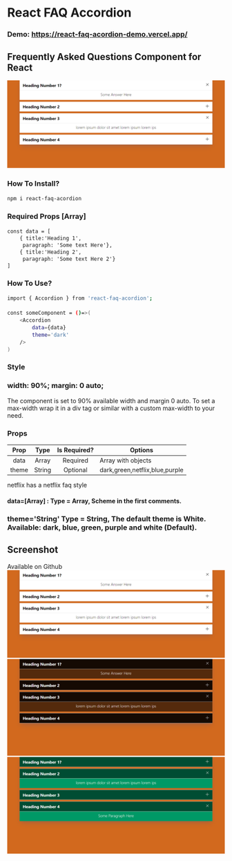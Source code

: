 # React FAQ Accordion
### Demo:  https://react-faq-acordion-demo.vercel.app/
## Frequently Asked Questions Component for React
![](./Acordion_White.png)

### How To Install?
```bash
npm i react-faq-acordion
```
### Required Props [Array] 
```
const data = [
    { title:'Heading 1',
	 paragraph: 'Some text Here'},
    { title:'Heading 2',
	 paragraph: 'Some text Here 2'}
]
```
### How To Use?
```bash
import { Accordion } from 'react-faq-acordion';

const someComponent = ()=>(
    <Accordion 
        data={data} 
        theme='dark' 
    />
)
```
### Style
### width: 90%; margin: 0 auto;
The component is set to 90% available width and margin 0 auto.
To set a max-width wrap it in a div tag or similar with a custom max-width to your need.
### Props
|  Prop |  Type  | Is Required? | Options                |
|:-----:|:------:|:------------:|------------------------|
|  data |  Array |   Required   | Array with objects     |
| theme | String |   Optional   | dark,green,netflix,blue,purple |
netflix has a netflix faq style
#### data=[Array] :  Type = Array, Scheme in the first comments.
### theme='String' Type = String, The default theme is White. Available: dark, blue, green, purple and white (Default).

## Screenshot
Available on Github
![](./Acordion_White.png)
![](./Acordion_Dark.png)
![](./Acordion_Green.png)